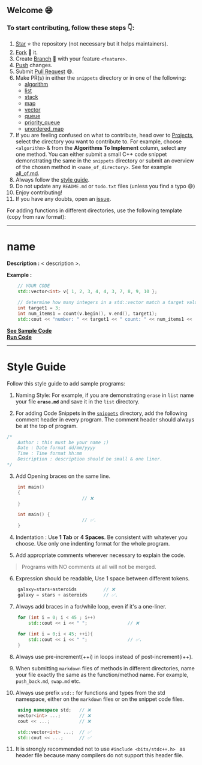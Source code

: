 
## Welcome :smile:
### To start contributing, follow these steps :point_down::

1. [Star](https://help.github.com/en/articles/about-stars) :star: the repository (not necessary but it helps maintainers).
2. [Fork](https://help.github.com/en/articles/fork-a-repo) :fork_and_knife: it.
3. Create [Branch](https://help.github.com/en/articles/about-branches) :herb: with your feature `<feature>`.
4. [Push](https://help.github.com/en/articles/pushing-to-a-remote) changes.
5. Submit [Pull Request](https://help.github.com/en/articles/about-pull-requests) :smile:.
6. Make PR(s) in either the `snippets` directory or in one of the following:
   - [algorithm](https://github.com/Bhupesh-V/30-seconds-of-cpp/tree/master/algorithm)
   - [list](https://github.com/Bhupesh-V/30-seconds-of-cpp/tree/master/list)
   - [stack](https://github.com/Bhupesh-V/30-seconds-of-cpp/tree/master/stack)
   - [map](https://github.com/Bhupesh-V/30-seconds-of-cpp/tree/master/map)
   - [vector](https://github.com/Bhupesh-V/30-seconds-of-cpp/tree/master/vector)
   - [queue](https://github.com/Bhupesh-V/30-seconds-of-cpp/tree/master/queue)
   - [priority_queue](https://github.com/Bhupesh-V/30-seconds-of-cpp/tree/master/priority_queue)
   - [unordered_map](https://github.com/Bhupesh-V/30-seconds-of-cpp/tree/master/unordered_map)
7. If you are feeling confused on what to contribute, head over to [Projects](https://github.com/Bhupesh-V/30-seconds-of-cpp/projects), select the directory you want to contribute to. For example, choose `<algorithm>` & from the **Algorithms To Implement** column, select any one method. You can either submit a small C++ code snippet demonstrating the same in the `snippets` directory or submit an overview of the chosen method in `<name_of_directory>`. See for example [all_of.md](https://github.com/Bhupesh-V/30-seconds-of-cpp/blob/master/algorithm/all_of.md).
8. Always follow the [style guide](https://github.com/Bhupesh-V/30-seconds-of-cpp/blob/master/CONTRIBUTING.md#style-guide).
9. Do not update any `README.md` or `todo.txt` files (unless you find a typo 😅)
10. Enjoy contributing!
11. If you have any doubts, open an [issue](https://github.com/Bhupesh-V/30-seconds-of-cpp/issues/new). 

For adding functions in different directories, use the following template (copy from raw format): 


---
# name

**Description :**  < description >.
  
**Example :**

```cpp
    // YOUR CODE
    std::vector<int> v{ 1, 2, 3, 4, 4, 3, 7, 8, 9, 10 };
 
    // determine how many integers in a std::vector match a target value.
    int target1 = 3;
    int num_items1 = count(v.begin(), v.end(), target1);
    std::cout << "number: " << target1 << " count: " << num_items1 << '\n';
```
**[See Sample Code](snippets/vector/example.cpp)**<br>
**[Run Code](https://rextester.com/ABC)**

---

# Style Guide

Follow this style guide to add sample programs:

1. Naming Style: 
   For example, if you are demonstrating `erase` in `list` name your file **`erase.md`** and save it in the `list` directory.

2. For adding Code Snippets in the [`snippets`](https://github.com/Bhupesh-V/30-Seconds-of-cpp/snippets/) directory,
   add the following comment header in every program. The comment header should always be at the top of program.
```cpp
/*
    Author : this must be your name ;)
    Date : Date format dd/mm/yyyy
    Time : Time format hh:mm
    Description : description should be small & one liner.
*/
```
 

3. Add Opening braces on the same line.
```cpp
    int main()
    {
                            // ❌
    }

    int main() {
                            // ✅.
    }
```

4. Indentation : 
    Use **1 Tab** or **4 Spaces**. Be consistent with whatever you choose.
    Use only one indenting format for the whole program.

5. Add appropriate comments wherever necessary to explain the code.
> Programs with NO comments at all will not be merged.

6. Expression should be readable, Use 1 space between different tokens.
```cpp 
    galaxy=stars+asteroids          // ❌
    galaxy = stars + asteroids      // ✅.
```

7. Always add braces in a for/while loop, even if it's a one-liner.
```cpp    
    for (int i = 0; i < 45 ; i++)
        std::cout << i << " ";               // ❌
    
    for (int i = 0;i < 45; ++i){
        std::cout << i << " ";               // ✅.
    }
```
8. Always use pre-increment(++i) in loops instead of post-increment(i++).

9. When submitting `markdown` files of methods in different directories, name your file exactly the same as the function/method name. For example, `push_back.md`, `swap.md` etc.

10. Always use prefix ```std::``` for functions and types from the std namespace, either on the `markdown` files or on the snippet code files.
```cpp 
    using namespace std;   // ❌ 
    vector<int> ...;       // ❌
    cout << ...;           // ❌

    std::vector<int> ...;  // ✅
    std::cout << ...;      // ✅
```

11. It is strongly recommended not to use `#include <bits/stdc++.h> ` as header file because many compilers do not support this header file.
